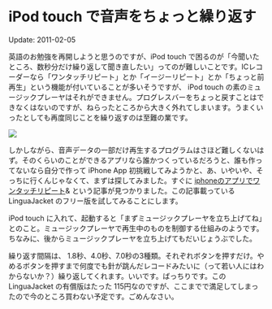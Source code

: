 iPod touch で音声をちょっと繰り返す
=====

Update: 2011-02-05

英語のお勉強を再開しようと思うのですが、iPod touch で困るのが「今聞いたところ、数秒分だけ繰り返して聞き直したい」ってのが難しいことです。ICレコーダーなら「ワンタッチリピート」とか「イージーリピート」とか「ちょっと前再生」という機能が付いていることが多いそうですが、 iPod touch の素のミュージックプレーヤはそれができません。プログレスバーをちょっと戻すことはできなくはないのですが、ねらったところから大きく外れてしまいます。うまくいったとしても再度同じことを繰り返すのは至難の業です。

![](20110205_0.png)

しかしながら、音声データの一部だけ再生するプログラムはさほど難しくないはず。そのくらいのことができるアプリなら誰かつくっているだろうと、誰も作ってないなら自分で作って iPhone App 初挑戦してみようかと、あ、いやいや、そっちに行くんじゃなくて、まずは探してみました。すぐに <a href="http://okwave.jp/qa/q6344513.html">iphoneのアプリでワンタッチリピート</a>& という記事が見つかりました。この記事載っている LinguaJacket のフリー版を試してみることにします。

iPod touch に入れて、起動すると「まずミュージックプレーヤを立ち上げてね」とのこと。ミュージックプレーヤで再生中のものを制御する仕組みのようです。ちなみに、後からミュージックプレーヤを立ち上げてもだいじょうぶでした。

繰り返す間隔は、 1.8秒、4.0秒、7.0秒の3種類。それぞれボタンを押すだけ。やめるボタンを押すまで何度でも針が跳んだレコードみたいに（って若い人にはわからないか？）繰り返してくれます。いいです。ばっちりです。この LinguaJacket の有償版はたった 115円なのですが、ここまでで満足してしまったので今のところ買わない予定です。ごめんなさい。
